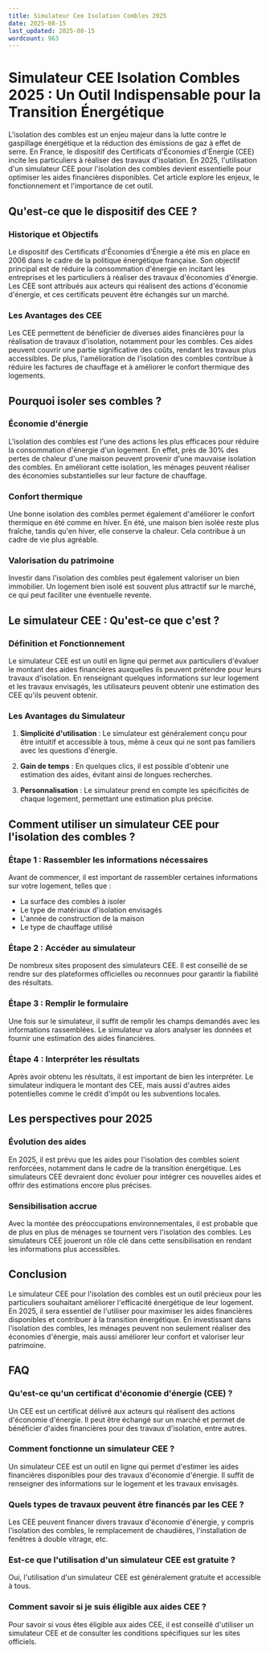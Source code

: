 ```yaml
---
title: Simulateur Cee Isolation Combles 2025
date: 2025-08-15
last_updated: 2025-08-15
wordcount: 963
---
```


# Simulateur CEE Isolation Combles 2025 : Un Outil Indispensable pour la Transition Énergétique

L'isolation des combles est un enjeu majeur dans la lutte contre le gaspillage énergétique et la réduction des émissions de gaz à effet de serre. En France, le dispositif des Certificats d'Économies d'Énergie (CEE) incite les particuliers à réaliser des travaux d'isolation. En 2025, l'utilisation d'un simulateur CEE pour l'isolation des combles devient essentielle pour optimiser les aides financières disponibles. Cet article explore les enjeux, le fonctionnement et l'importance de cet outil.

## Qu'est-ce que le dispositif des CEE ?

### Historique et Objectifs

Le dispositif des Certificats d'Économies d'Énergie a été mis en place en 2006 dans le cadre de la politique énergétique française. Son objectif principal est de réduire la consommation d'énergie en incitant les entreprises et les particuliers à réaliser des travaux d'économies d'énergie. Les CEE sont attribués aux acteurs qui réalisent des actions d'économie d'énergie, et ces certificats peuvent être échangés sur un marché.

### Les Avantages des CEE

Les CEE permettent de bénéficier de diverses aides financières pour la réalisation de travaux d'isolation, notamment pour les combles. Ces aides peuvent couvrir une partie significative des coûts, rendant les travaux plus accessibles. De plus, l'amélioration de l'isolation des combles contribue à réduire les factures de chauffage et à améliorer le confort thermique des logements.

## Pourquoi isoler ses combles ?

### Économie d'énergie

L'isolation des combles est l'une des actions les plus efficaces pour réduire la consommation d'énergie d'un logement. En effet, près de 30% des pertes de chaleur d'une maison peuvent provenir d'une mauvaise isolation des combles. En améliorant cette isolation, les ménages peuvent réaliser des économies substantielles sur leur facture de chauffage.

### Confort thermique

Une bonne isolation des combles permet également d'améliorer le confort thermique en été comme en hiver. En été, une maison bien isolée reste plus fraîche, tandis qu'en hiver, elle conserve la chaleur. Cela contribue à un cadre de vie plus agréable.

### Valorisation du patrimoine

Investir dans l'isolation des combles peut également valoriser un bien immobilier. Un logement bien isolé est souvent plus attractif sur le marché, ce qui peut faciliter une éventuelle revente.

## Le simulateur CEE : Qu'est-ce que c'est ?

### Définition et Fonctionnement

Le simulateur CEE est un outil en ligne qui permet aux particuliers d'évaluer le montant des aides financières auxquelles ils peuvent prétendre pour leurs travaux d'isolation. En renseignant quelques informations sur leur logement et les travaux envisagés, les utilisateurs peuvent obtenir une estimation des CEE qu'ils peuvent obtenir.

### Les Avantages du Simulateur

1. **Simplicité d'utilisation** : Le simulateur est généralement conçu pour être intuitif et accessible à tous, même à ceux qui ne sont pas familiers avec les questions d'énergie.
  
2. **Gain de temps** : En quelques clics, il est possible d'obtenir une estimation des aides, évitant ainsi de longues recherches.

3. **Personnalisation** : Le simulateur prend en compte les spécificités de chaque logement, permettant une estimation plus précise.

## Comment utiliser un simulateur CEE pour l'isolation des combles ?

### Étape 1 : Rassembler les informations nécessaires

Avant de commencer, il est important de rassembler certaines informations sur votre logement, telles que :

- La surface des combles à isoler
- Le type de matériaux d'isolation envisagés
- L'année de construction de la maison
- Le type de chauffage utilisé

### Étape 2 : Accéder au simulateur

De nombreux sites proposent des simulateurs CEE. Il est conseillé de se rendre sur des plateformes officielles ou reconnues pour garantir la fiabilité des résultats.

### Étape 3 : Remplir le formulaire

Une fois sur le simulateur, il suffit de remplir les champs demandés avec les informations rassemblées. Le simulateur va alors analyser les données et fournir une estimation des aides financières.

### Étape 4 : Interpréter les résultats

Après avoir obtenu les résultats, il est important de bien les interpréter. Le simulateur indiquera le montant des CEE, mais aussi d'autres aides potentielles comme le crédit d'impôt ou les subventions locales.

## Les perspectives pour 2025

### Évolution des aides

En 2025, il est prévu que les aides pour l'isolation des combles soient renforcées, notamment dans le cadre de la transition énergétique. Les simulateurs CEE devraient donc évoluer pour intégrer ces nouvelles aides et offrir des estimations encore plus précises.

### Sensibilisation accrue

Avec la montée des préoccupations environnementales, il est probable que de plus en plus de ménages se tournent vers l'isolation des combles. Les simulateurs CEE joueront un rôle clé dans cette sensibilisation en rendant les informations plus accessibles.

## Conclusion

Le simulateur CEE pour l'isolation des combles est un outil précieux pour les particuliers souhaitant améliorer l'efficacité énergétique de leur logement. En 2025, il sera essentiel de l'utiliser pour maximiser les aides financières disponibles et contribuer à la transition énergétique. En investissant dans l'isolation des combles, les ménages peuvent non seulement réaliser des économies d'énergie, mais aussi améliorer leur confort et valoriser leur patrimoine.

## FAQ

### Qu'est-ce qu'un certificat d'économie d'énergie (CEE) ?

Un CEE est un certificat délivré aux acteurs qui réalisent des actions d'économie d'énergie. Il peut être échangé sur un marché et permet de bénéficier d'aides financières pour des travaux d'isolation, entre autres.

### Comment fonctionne un simulateur CEE ?

Un simulateur CEE est un outil en ligne qui permet d'estimer les aides financières disponibles pour des travaux d'économie d'énergie. Il suffit de renseigner des informations sur le logement et les travaux envisagés.

### Quels types de travaux peuvent être financés par les CEE ?

Les CEE peuvent financer divers travaux d'économie d'énergie, y compris l'isolation des combles, le remplacement de chaudières, l'installation de fenêtres à double vitrage, etc.

### Est-ce que l'utilisation d'un simulateur CEE est gratuite ?

Oui, l'utilisation d'un simulateur CEE est généralement gratuite et accessible à tous.

### Comment savoir si je suis éligible aux aides CEE ?

Pour savoir si vous êtes éligible aux aides CEE, il est conseillé d'utiliser un simulateur CEE et de consulter les conditions spécifiques sur les sites officiels.